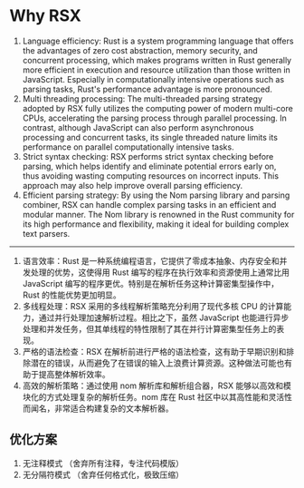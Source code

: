 # Why RSX

1. Language efficiency: Rust is a system programming language that offers the advantages of zero cost abstraction, memory security, and concurrent processing, which makes programs written in Rust generally more efficient in execution and resource utilization than those written in JavaScript. Especially in computationally intensive operations such as parsing tasks, Rust's performance advantage is more pronounced.
2. Multi threading processing: The multi-threaded parsing strategy adopted by RSX fully utilizes the computing power of modern multi-core CPUs, accelerating the parsing process through parallel processing. In contrast, although JavaScript can also perform asynchronous processing and concurrent tasks, its single threaded nature limits its performance on parallel computationally intensive tasks.
3. Strict syntax checking: RSX performs strict syntax checking before parsing, which helps identify and eliminate potential errors early on, thus avoiding wasting computing resources on incorrect inputs. This approach may also help improve overall parsing efficiency.
4. Efficient parsing strategy: By using the Nom parsing library and parsing combiner, RSX can handle complex parsing tasks in an efficient and modular manner. The Nom library is renowned in the Rust community for its high performance and flexibility, making it ideal for building complex text parsers.

---

1. 语言效率：Rust 是一种系统编程语言，它提供了零成本抽象、内存安全和并发处理的优势，这使得用 Rust 编写的程序在执行效率和资源使用上通常比用 JavaScript 编写的程序更优。特别是在解析任务这种计算密集型操作中，Rust 的性能优势更加明显。
2. 多线程处理：RSX 采用的多线程解析策略充分利用了现代多核 CPU 的计算能力，通过并行处理加速解析过程。相比之下，虽然 JavaScript 也能进行异步处理和并发任务，但其单线程的特性限制了其在并行计算密集型任务上的表现。
3. 严格的语法检查：RSX 在解析前进行严格的语法检查，这有助于早期识别和排除潜在的错误，从而避免了在错误的输入上浪费计算资源。这种做法可能也有助于提高整体解析效率。
4. 高效的解析策略：通过使用 nom 解析库和解析组合器，RSX 能够以高效和模块化的方式处理复杂的解析任务。nom 库在 Rust 社区中以其高性能和灵活性而闻名，非常适合构建复杂的文本解析器。

## 优化方案
 
1. 无注释模式 （舍弃所有注释，专注代码模版）
2. 无分隔符模式 （舍弃任何格式化，极致压缩）


